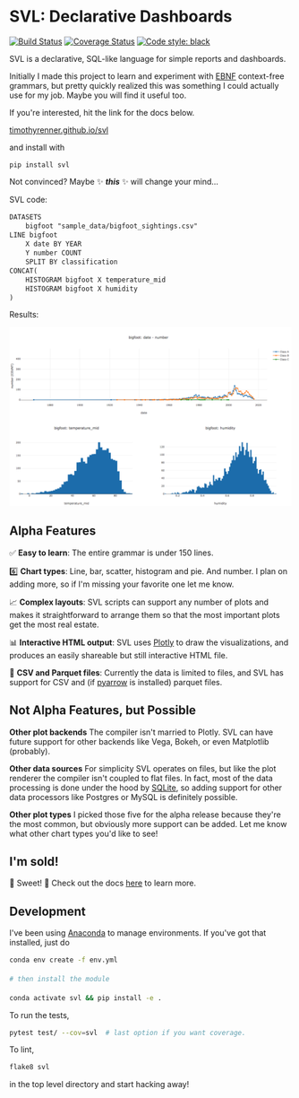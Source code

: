 # SVL: Declarative Dashboards

[![Build Status](https://travis-ci.org/timothyrenner/svl.svg?branch=master)](https://travis-ci.org/timothyrenner/svl) [![Coverage Status](https://coveralls.io/repos/github/timothyrenner/svl/badge.svg?branch=master)](https://coveralls.io/github/timothyrenner/svl?branch=master) [![Code style: black](https://img.shields.io/badge/code%20style-black-000000.svg)](https://github.com/python/black)

SVL is a declarative, SQL-like language for simple reports and dashboards.

Initially I made this project to learn and experiment with [EBNF](https://en.wikipedia.org/wiki/Extended_Backus%E2%80%93Naur_form) context-free grammars, but pretty quickly realized this was something I could actually use for my job.
Maybe you will find it useful too.

If you're interested, hit the link for the docs below.

[timothyrenner.github.io/svl](https://timothyrenner.github.io/svl/)

and install with

```
pip install svl
```

Not convinced?
Maybe ✨ ***this*** ✨ will change your mind...

SVL code:

```
DATASETS
    bigfoot "sample_data/bigfoot_sightings.csv"
LINE bigfoot
    X date BY YEAR
    Y number COUNT
    SPLIT BY classification
CONCAT(
    HISTOGRAM bigfoot X temperature_mid
    HISTOGRAM bigfoot X humidity
)
```

Results:

![](docs/images/readme_example.png)

## Alpha Features

✅ **Easy to learn**: The entire grammar is under 150 lines.

6️⃣ **Chart types**: Line, bar, scatter, histogram and pie. And number. I plan on adding more, so if I'm missing your favorite one let me know.

📈 **Complex layouts**: SVL scripts can support any number of plots and makes it straightforward to arrange them so that the most important plots get the most real estate.

📊 **Interactive HTML output**: SVL uses [Plotly](https://plot.ly/javascript/) to draw the visualizations, and produces an easily shareable but still interactive HTML file.

📂 **CSV and Parquet files**: Currently the data is limited to files, and SVL has support for CSV and (if [pyarrow](https://arrow.apache.org/docs/python/) is installed) parquet files.

## Not Alpha Features, but Possible

**Other plot backends** The compiler isn't married to Plotly.
SVL can have future support for other backends like Vega, Bokeh, or even Matplotlib (probably).

**Other data sources** For simplicity SVL operates on files, but like the plot renderer the compiler isn't coupled to flat files.
In fact, most of the data processing is done under the hood by [SQLite](https://sqlite.org/index.html), so adding support for other data processors like Postgres or MySQL is definitely possible.

**Other plot types** I picked those five for the alpha release because they're the most common, but obviously more support can be added. Let me know what other chart types you'd like to see!

## I'm sold!

🎉 Sweet! 🎉 Check out the docs [here](https://timothyrenner.github.io/svl/) to learn more.


## Development

I've been using [Anaconda](https://www.anaconda.com/distribution/) to manage environments.
If you've got that installed, just do

```bash
conda env create -f env.yml

# then install the module

conda activate svl && pip install -e .
```

To run the tests,

```bash
pytest test/ --cov=svl  # last option if you want coverage.
```

To lint,

```bash
flake8 svl
```

in the top level directory and start hacking away!